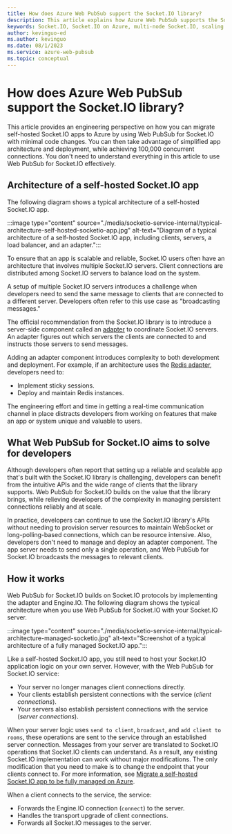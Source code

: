 ```yaml
---
title: How does Azure Web PubSub support the Socket.IO library?
description: This article explains how Azure Web PubSub supports the Socket.IO library.
keywords: Socket.IO, Socket.IO on Azure, multi-node Socket.IO, scaling Socket.IO, socketio, azure socketio
author: kevinguo-ed
ms.author: kevinguo
ms.date: 08/1/2023
ms.service: azure-web-pubsub
ms.topic: conceptual
---
```


# How does Azure Web PubSub support the Socket.IO library?

This article provides an engineering perspective on how you can migrate self-hosted Socket.IO apps to Azure by using Web PubSub for Socket.IO with minimal code changes. You can then take advantage of simplified app architecture and deployment, while achieving 100,000 concurrent connections. You don't need to understand everything in this article to use Web PubSub for Socket.IO effectively.

## Architecture of a self-hosted Socket.IO app

The following diagram shows a typical architecture of a self-hosted Socket.IO app.

:::image type="content" source="./media/socketio-service-internal/typical-architecture-self-hosted-socketio-app.jpg" alt-text="Diagram of a typical architecture of a self-hosted Socket.IO app, including clients, servers, a load balancer, and an adapter.":::

To ensure that an app is scalable and reliable, Socket.IO users often have an architecture that involves multiple Socket.IO servers. Client connections are distributed among Socket.IO servers to balance load on the system.

A setup of multiple Socket.IO servers introduces a challenge when developers need to send the same message to clients that are connected to a different server. Developers often refer to this use case as "broadcasting messages."

The official recommendation from the Socket.IO library is to introduce a server-side component called an [adapter](https://socket.io/docs/v4/using-multiple-nodes/) to coordinate Socket.IO servers. An adapter figures out which servers the clients are connected to and instructs those servers to send messages.

Adding an adapter component introduces complexity to both development and deployment. For example, if an architecture uses the [Redis adapter](https://socket.io/docs/v4/redis-adapter/), developers need to:

- Implement sticky sessions.
- Deploy and maintain Redis instances.

The engineering effort and time in getting a real-time communication channel in place distracts developers from working on features that make an app or system unique and valuable to users.

## What Web PubSub for Socket.IO aims to solve for developers

Although developers often report that setting up a reliable and scalable app that's built with the Socket.IO library is challenging, developers can benefit from the intuitive APIs and the wide range of clients that the library supports. Web PubSub for Socket.IO builds on the value that the library brings, while relieving developers of the complexity in managing persistent connections reliably and at scale.

In practice, developers can continue to use the Socket.IO library's APIs without needing to provision server resources to maintain WebSocket or long-polling-based connections, which can be resource intensive. Also, developers don't need to manage and deploy an adapter component. The app server needs to send only a single operation, and Web PubSub for Socket.IO broadcasts the messages to relevant clients.

## How it works

Web PubSub for Socket.IO builds on Socket.IO protocols by implementing the adapter and Engine.IO. The following diagram shows the typical architecture when you use Web PubSub for Socket.IO with your Socket.IO server.

:::image type="content" source="./media/socketio-service-internal/typical-architecture-managed-socketio.jpg" alt-text="Screenshot of a typical architecture of a fully managed Socket.IO app.":::

Like a self-hosted Socket.IO app, you still need to host your Socket.IO application logic on your own server. However, with the Web PubSub for Socket.IO service:

- Your server no longer manages client connections directly.
- Your clients establish persistent connections with the service (*client connections*).
- Your servers also establish persistent connections with the service (*server connections*).

When your server logic uses `send to client`, `broadcast`, and `add client to rooms`, these operations are sent to the service through an established server connection. Messages from your server are translated to Socket.IO operations that Socket.IO clients can understand. As a result, any existing Socket.IO implementation can work without major modifications. The only modification that you need to make is to change the endpoint that your clients connect to. For more information, see [Migrate a self-hosted Socket.IO app to be fully managed on Azure](./socketio-migrate-from-self-hosted.md).

When a client connects to the service, the service:

- Forwards the Engine.IO connection (`connect`) to the server.
- Handles the transport upgrade of client connections.
- Forwards all Socket.IO messages to the server.
